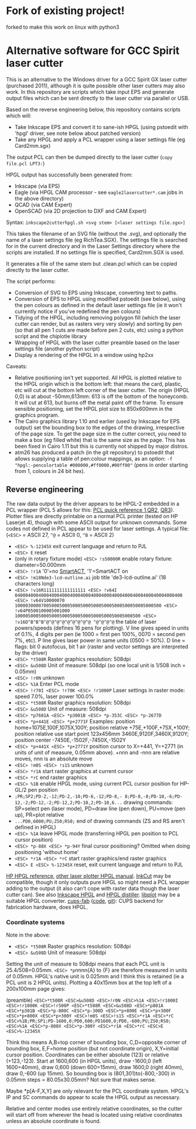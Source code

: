 # Fork of existing project!

forked to make this work on linux with python3

# Alternative software for GCC Spirit laser cutter 

This is an alternative to the Windows driver for a GCC Spirit GX laser
cutter (purchased 2011), although it is quite possible other laser cutters
may also work.  In this repository are scripts which take input EPS and
generate output files which can be sent directly to the laser cutter via
parallel or USB.

Based on the reverse engineering below, this repository contains scripts which will:

 * Take Inkscape EPS and convert it to sane-ish HPGL (using pstoedit with 'hpgl' driver, see note below about patched version)
 * Take any HPGL and apply a PCL wrapper using a laser settings file (eg Card2mm.sgx)

The output PCL can then be dumped directly to the laser cutter (`copy file.pcl LPT3:`)

HPGL output has successfully been generated from:
 * Inkscape (via EPS)
 * Eagle (via HPGL CAM processor - see `eagle2lasercutter*.cam` jobs in the above directory)
 * QCAD (via CAM Expert)
 * OpenSCAD (via 2D projection to DXF and CAM Expert)

Syntax:
 ` inkscape2cutterhpgl.sh <svg stem> [<laser settings file.sgx>] `

This takes the filename of an SVG file (without the .svg), and optionally the name of a laser settings file (eg RichTea.SGX).  The settings file is searched for in the current directory and in the Laser Settings directory where the scripts are installed.  If no settings file is specified, Card2mm.SGX is used.

It generates a file of the same stem but .clean.pcl which can be copied directly to the laser cutter.

The script performs:
  * Conversion of SVG to EPS using Inkscape, converting text to paths.
  * Conversion of EPS to HPGL using modified pstoedit (see below), using the pen colours as defined in the default laser settings file (ie it won't currently notice if you've redefined the pen colours)
  * Tidying of the HPGL, including removing polygon fill (which the laser cutter can render, but as rasters very very slowly) and sorting by pen (so that all pen 1 cuts are made before pen 2 cuts, etc) using a python script and the chiplotle library
  * Wrapping of HPGL with the laser cutter preamble based on the laser settings file (another python script)
  * Display a rendering of the HPGL in a window using hp2xx

Caveats:
 * Relative positioning isn't yet supported.  All HPGL is plotted relative to the HPGL origin which is the bottom left: that means the card, plastic, etc will cut at the bottom left corner of the laser cutter.  The origin (HPGL 0,0) is at about -50mm,613mm: 613 is off the bottom of the honeycomb.  It will cut at 613, but burns off the metal paint off the frame.  To ensure sensible positioning, set the HPGL plot size to 850x600mm in the graphics program.
 * The Cairo graphics library 1.10 and earlier (used by Inkscape for EPS output) set the bounding box to the edges of the drawing, irrespective of the page size.  To get the page size in the cutter correct, you need to make a box (eg filled white) that is the same size as the page.  This has been fixed in Cairo 1.11 but this is currently not shipped by major distros.
 * atm26 has produced a patch (in the git repository) to pstoedit that allows supplying a table of pen:colour mappings, as an option: `-f "hpgl:-pencolortable #000000,#ff0000,#00ff00"` (pens in order starting from 1, colours in 24 bit hex).
 
## Reverse engineering

The raw data output by the driver appears to be HPGL-2 embedded in a PCL wrapper (PCL 5 allows for this: [PCL quick reference 1](http://www.virtualizationadmin.com/files/whitepapers/ultimate_printer_manual/ccPCLfrm.htm),[QR2](http://pcl.to/reference/), [QR3](http://www.sxlist.com/techref/language/pcl/decoded.htm)).  Plotter files are directly printable on a normal PCL printer (tested on HP Laserjet 4), though with some ASCII output for unknown commands.  Some codes not defined in PCL appear to be used for laser settings.  A typical file:
(`<ESC>` = ASCII 27, `^@` = ASCII 0, `^B` = ASCII 2)

 * ` <ESC> %-12345X ` exit current language and return to PJL
 * ` <ESC> E ` reset
 * (only in rotary fixture mode) ` <ESC> !s50000R ` enable rotary fixture: diameter=50.000mm
 * ` <ESC> !r1A ` '0'=no [SmartACT](http://www.gccworld.com/laserproi_en/engr_patent_main.php?ID=English_041220024039), '1'=SmartACT on
 * ` <ESC> !m18Nde3-lcd-outline.ai ` job title 'de3-lcd-outline.ai' (18 characters long)
 * ` <ESC> !v16R1111111111111111 <ESC> !v64I
0400040004000400040004000400040004000400040004000400040004000400 <ESC> !v64V10000070
10000300007005000500050005000500050005000500050005000500 <ESC> !v64P0500100005001000
100005000500050005000500050005000500050005000500 <ESC> !v16D^B^B^B^@^@^@^@^@^@^@^@^@
^@^@^@^@ ` the table of laser powers/speeds (defines 16 pens for plotting).  V line gives speed in units of 0.1%, 4 digits per pen (ie 1000 = first pen 100%, 0070 = second pen 7%, etc).  P line gives laser power in same units (0500 = 50%).  D line = flags: bit 0 autofocus, bit 1 air (raster and vector settings are interpreted by the driver)
 * ` <ESC> *t508R ` Raster graphics resolution: 508dpi
 * ` <ESC> &u508D ` Unit of measure: 508dpi (so one local unit is 1/508 inch = 0.05mm)
 * ` <ESC> !r0N ` unknown
 * ` <ESC> %1A ` Enter PCL mode
 * ` <ESC> !r70I <ESC> !r70K <ESC> !r1000P ` Laser settings in raster mode: speed 7.0%, laser power 100.0%
 * ` <ESC> *t508R ` Raster graphics resolution: 508dpi
 * ` <ESC> &u508D ` Unit of measure: 508dpi
 * ` <ESC> *p7601A <ESC> *p3001B <ESC> *p-353C <ESC> *p-2677D `
 * ` <ESC> *p+441E <ESC> *p+2771F `
   Examples: position home=1075E,100F,1075X,100Y; position relative +75E,+100F,+75X,+100Y; position relative use start point 123x456mm 3460E,9120F,3460X,9120Y; position center -7450E,-1502F,-7450X,-1502Y
 * ` <ESC> *p+441X <ESC> *p+2771Y ` position cursor to X=+441, Y=+2771 (in units of unit of measure, 0.05mm above).  +nnn and -nnn are relative moves, nnn is an absolute move
 * ` <ESC> !m0S <ESC> !s1S ` unknown
 * ` <ESC> *r1A ` start raster graphics at current cursor
 * ` <ESC> *rC ` end raster graphics
 * ` <ESC> %1B ` enable HPGL mode, using current PCL cursor position for HP-GL/2 pen position
 * ` ;PR;SP2;PD-2,-12;PD-2,-10;PD-6,-12;PD-8,-
8;PD-8,-8;PD-10,-6;PD-12,-2;PD-12,-2;PD-12,2;PD-10,2;PD-10,6... ` drawing commands: SP=select pen (laser mode), PD=draw line (pen down), PU=move (pen up), PR=plot relative
 * ` ...PD0,6000;PU;ZS0;RS0; ` end of drawing commands (ZS and RS aren't defined in HPGL)
 * ` <ESC> %1A ` leave HPGL mode (transferring HPGL pen position to PCL cursor position)
 * ` <ESC> *p-88X <ESC> *p-94Y ` final cursor positioning?  Omitted when doing positioning 'without home'
 * ` <ESC> *r1A <ESC> *rC ` start raster graphics/end raster graphics
 * ` <ESC> E <ESC> %-12345X ` reset, exit current language and return to PJL

[HP HPGL reference](http://www.hpmuseum.net/document.php?catfile=213), [other laser plotter HPGL manual](http://www.plotter-service.at/files/Hpgl_Man.pdf).  [InkCut](http://inkcut.sourceforge.net/) may be compatible, though it only outputs pure HPGL so might need a PCL wrapper adding to the output (it also can't cope with raster data though the laser cutter can).  See also [Inkscape HPGL](http://www.3x6.nl/inkscape_hpgl/Linux%20inkscape%20save%20as%20HPGL%20file%20for%20pen%20cutting%20plotter%20extension.html)  and [HPGL distiller](http://pldaniels.com/hpgl-distiller/).  [libplot](http://www.gnu.org/software/plotutils/) may be a suitable HPGL converter.  [cups-fab](https://launchpad.net/cups-fab/) ([code](http://mtm.cba.mit.edu/cups/cups_fab/), [git](http://as220.org/git/cups_fab.git/)): CUPS backend for fabrication hardware, does HPGL.

### Coordinate systems
Note in the above:
 * ` <ESC> *t508R ` Raster graphics resolution: 508dpi
 * ` <ESC> &u508D ` Unit of measure: 508dpi

Setting the unit of measure to 508dpi means that each PCL unit is 25.4/508=0.05mm.  `<ESC> *p`nnnn{A} to {F} are therefore measured in units of 0.05mm.  HPGL's native unit is 0.025mm and I think this is retained (ie a PCL unit is 2 HPGL units).  Plotting a 40x15mm box at the top left of a 200x100mm page gives:

(preamble) `<ESC>*t508R <ESC>&u508D <ESC>!r0N <ESC>%1A <ESC>!r1000I <ESC>!r1000K <ESC>!r500P <ESC>*t508R <ESC>&u508D <ESC>*p801A <ESC>*p301B <ESC>*p-800C <ESC>*p-300D <ESC>*p+800E <ESC>*p+300F <ESC>*p+800X <ESC>*p+300Y <ESC>!m0S <ESC>!s1S <ESC>*r1A <ESC>*rC <ESC>%1B;PR;SP1;PD-1600,0;PD0,600;PD1600,0;PD0,-600;PU;ZS0;RS0; <ESC>%1A <ESC>*p-800X <ESC>*p-300Y <ESC>*r1A <ESC>*rC <ESC>E <ESC>%-12345X`

Think this means A,B=top corner of bounding box, C,D=opposite corner of bounding box, E,F=home position (but not coordinate origin), X,Y=initial cursor position.  Coordinates can be either absolute (123) or relative (+123,-123).  Start at 1600,600 (in HPGL units), draw -1600,0 (left 1600=40mm), draw 0,600 (down 600=15mm), draw 1600,0 (right 40mm), draw 0,-600 (up 15mm).  So bounding box is (801,301)to(-800,-300) in 0.05mm steps = 80.05x30.05mm?  Not sure that makes sense.

Maybe <ESC>*p[A-F,X,Y] are only relevant for the PCL coordinate system.  HPGL's IP and SC commands do appear to scale the HPGL output as necessary.

Relative and center modes use entirely relative coordinates, so the cutter will start off from wherever the head is located using relative coordinates unless an absolute coordinate is found.

